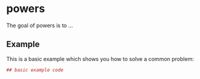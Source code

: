<!-- README.md is generated from README.Rmd. Please edit that file -->
powers
======

The goal of powers is to …

Example
-------

This is a basic example which shows you how to solve a common problem:

``` r
## basic example code
```
